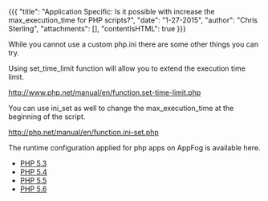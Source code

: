 {{{
  "title": "Application Specific: Is it possible with increase the max_execution_time for PHP scripts?",
  "date": "1-27-2015",
  "author": "Chris Sterling",
  "attachments": [],
  "contentIsHTML": true
}}}


<p>While you cannot use a custom php.ini there are some other things you can try.</p>
<p>Using set_time_limit function will allow you to extend the execution time limit.</p>
<p><a href="http://www.php.net/manual/en/function.set-time-limit.php">http://www.php.net/manual/en/function.set-time-limit.php</a></p>
<p>You can use ini_set as well to change the max_execution_time at the beginning of the script.</p>
<p><a href="http://php.net/manual/en/function.ini-set.php">http://php.net/manual/en/function.ini-set.php</a></p>
<p>The runtime configuration applied for php apps on AppFog is available here.</p>
<ul>
<li><a href="http://php_info.aws.af.cm">PHP 5.3</a></li>
<li><a href="http://php_info54.aws.af.cm/">PHP 5.4</a></li>
<li><a href="http://php_info55.aws.af.cm/">PHP 5.5</a></li>
<li><a href="http://php_info56.aws.af.cm/">PHP 5.6</a></li>
</ul>
